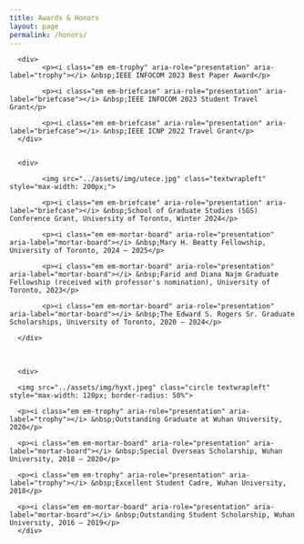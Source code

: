 ```yaml
---
title: Awards & Honors
layout: page
permalink: /honors/
---
```



<div>

      <div> 
            <p><i class="em em-trophy" aria-role="presentation" aria-label="trophy"></i> &nbsp;IEEE INFOCOM 2023 Best Paper Award</p>
            
            <p><i class="em em-briefcase" aria-role="presentation" aria-label="briefcase"></i> &nbsp;IEEE INFOCOM 2023 Student Travel Grant</p>

            <p><i class="em em-briefcase" aria-role="presentation" aria-label="briefcase"></i> &nbsp;IEEE ICNP 2022 Travel Grant</p>
      </div>
 

      <div>

            <img src="../assets/img/utece.jpg" class="textwrapleft" style="max-width: 200px;">

            <p><i class="em em-briefcase" aria-role="presentation" aria-label="briefcase"></i> &nbsp;School of Graduate Studies (SGS) Conference Grant, University of Toronto, Winter 2024</p>

            <p><i class="em em-mortar-board" aria-role="presentation" aria-label="mortar-board"></i> &nbsp;Mary H. Beatty Fellowship, University of Toronto, 2024 – 2025</p>

            <p><i class="em em-mortar-board" aria-role="presentation" aria-label="mortar-board"></i> &nbsp;Farid and Diana Najm Graduate Fellowship (received with professor's nomination), University of Toronto, 2023</p>

            <p><i class="em em-mortar-board" aria-role="presentation" aria-label="mortar-board"></i> &nbsp;The Edward S. Rogers Sr. Graduate Scholarships, University of Toronto, 2020 – 2024</p>
      
      </div>

<br clear="all" />


      <div>

      <img src="../assets/img/hyxt.jpeg" class="circle textwrapleft" style="max-width: 120px; border-radius: 50%">

      <p><i class="em em-trophy" aria-role="presentation" aria-label="trophy"></i> &nbsp;Outstanding Graduate at Wuhan University, 2020</p>

      <p><i class="em em-mortar-board" aria-role="presentation" aria-label="mortar-board"></i> &nbsp;Special Overseas Scholarship, Wuhan University, 2018 – 2020</p>

      <p><i class="em em-trophy" aria-role="presentation" aria-label="trophy"></i> &nbsp;Excellent Student Cadre, Wuhan University, 2018</p>

      <p><i class="em em-mortar-board" aria-role="presentation" aria-label="mortar-board"></i> &nbsp;Outstanding Student Scholarship, Wuhan University, 2016 – 2019</p>
      </div>


</div>
